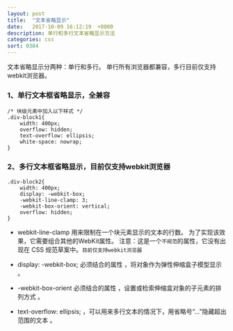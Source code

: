 ```yaml
---
layout: post
title:  "文本省略显示"
date:   2017-10-09 16:12:19  +0800
description: 单行和多行文本省略显示方法
categories: css
sort: 0304
---
```


文本省略显示分两种：单行和多行。
单行所有浏览器都兼容，多行目前仅支持webkit浏览器。

### 1、单行文本框省略显示，全兼容

```
/* 块级元素中加入以下样式 */
.div-block1{
    width: 400px; 
    overflow: hidden;
    text-overflow: ellipsis;
    white-space: nowrap;
}
```

### 2、多行文本框省略显示，目前仅支持webkit浏览器

```
.div-block2{
    width: 400px; 
    display: -webkit-box;
    -webkit-line-clamp: 3;    
    -webkit-box-orient: vertical;
    overflow: hidden;
}
```


- webkit-line-clamp 用来限制在一个块元素显示的文本的行数。 为了实现该效果，它需要组合其他的WebKit属性。 注意：这是一个`不规范`的属性，它没有出现在 CSS 规范草案中。`目前仅支持webkit浏览器`

- display: -webkit-box; 必须结合的属性 ，将对象作为弹性伸缩盒子模型显示 。

- -webkit-box-orient 必须结合的属性 ，设置或检索伸缩盒对象的子元素的排列方式 。

- text-overflow: ellipsis; ，可以用来多行文本的情况下，用省略号“…”隐藏超出范围的文本 。

